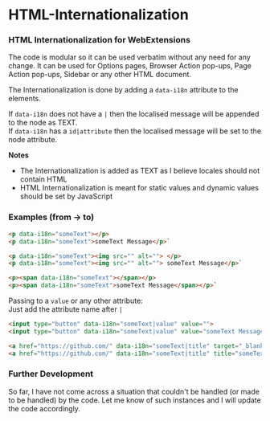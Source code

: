 # HTML-Internationalization
### HTML Internationalization for WebExtensions
The code is modular so it can be used verbatim without any need for any change. It can be used for Options pages, Browser Action pop-ups, Page Action pop-ups, Sidebar or any other HTML document.

The Internationalization is done by adding a `data-i18n` attribute to the elements.

If `data-i18n` does not have a `|` then the localised message will be appended to the node as TEXT.  
If `data-i18n` has a `id|attribute` then the localised message will be set to the node attribute.

**Notes** 
- The Internationalization is added as TEXT as I believe locales should not contain HTML
- HTML Internationalization is meant for static values and dynamic values should be set by JavaScript

### Examples (from -> to)

```html
<p data-i18n="someText"></p>
<p data-i18n="someText">someText Message</p>`

<p data-i18n="someText"><img src="" alt=""> </p>
<p data-i18n="someText"><img src="" alt=""> someText Message</p>`

<p><span data-i18n="someText"></span></p>
<p><span data-i18n="someText">someText Message</span></p>`
```

Passing to a `value` or any other attribute:  
Just add the attribute name after `|`

```html
<input type="button" data-i18n="someText|value" value="">
<input type="button" data-i18n="someText|value" value="someText Message">

<a href="https://github.com/" data-i18n="someText|title" target="_blank"><span data-i18n="otherText"></span></a>
<a href="https://github.com/" data-i18n="someText|title" title="someText" target="_blank"><span data-i18n="otherText">otherText</span></a>
```

### Further Development
So far, I have not come across a situation that couldn't be handled (or made to be handled) by the code. Let me know of such instances and I will update the code accordingly.
